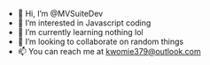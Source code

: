 - 👋 Hi, I’m @MVSuiteDev
- 👀 I’m interested in Javascript coding
- 🌱 I’m currently learning nothing lol
- 💞️ I’m looking to collaborate on random things
- 📫 You can reach me at kwomie379@outlook.com

<!---
MVSuiteDev/MVSuiteDev is a ✨ special ✨ repository because its `README.md` (this file) appears on your GitHub profile.
You can click the Preview link to take a look at your changes.
--->
